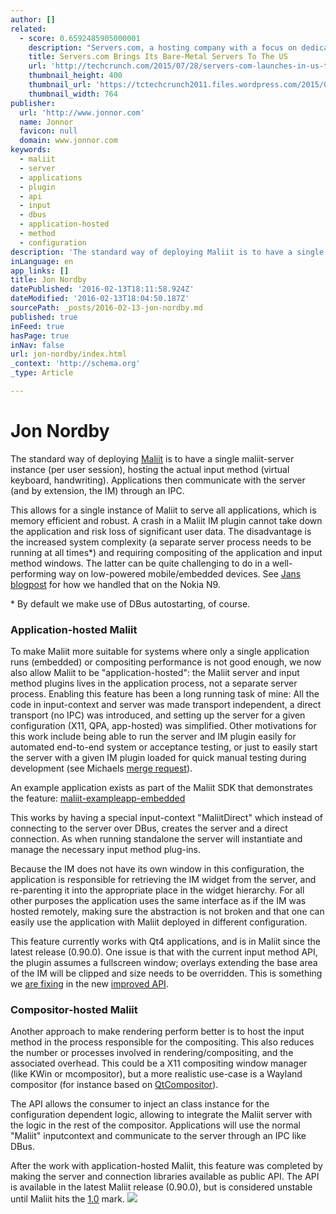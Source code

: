 ```yaml
---
author: []
related:
  - score: 0.6592485905000001
    description: "Servers.com, a hosting company with a focus on dedicated bare-metal servers that launched in Europe in 2005, today announced the opening of its first U.S. data center location. The new Dallas data center currently only offers dedicated servers, but it will soon also play host to Servers.com's shared cloud hosting servers."
    title: Servers.com Brings Its Bare-Metal Servers To The US
    url: 'http://techcrunch.com/2015/07/28/servers-com-launches-in-us-takes-aim-at-digitalocean-with-focus-on-bare-metal-servers/'
    thumbnail_height: 400
    thumbnail_url: 'https://tctechcrunch2011.files.wordpress.com/2015/07/8681750288_354823d8d3_o.jpg?w=764&h=400&crop=1'
    thumbnail_width: 764
publisher:
  url: 'http://www.jonnor.com'
  name: Jonnor
  favicon: null
  domain: www.jonnor.com
keywords:
  - maliit
  - server
  - applications
  - plugin
  - api
  - input
  - dbus
  - application-hosted
  - method
  - configuration
description: 'The standard way of deploying Maliit is to have a single maliit-server instance (per user session), hosting the actual input method (virtual keyboard, handwriting). Applications then communicate with the server (and by extension, the IM) through an IPC. This allows for a single instance of Maliit to serve all applications, which is memory efficient and robust.'
inLanguage: en
app_links: []
title: Jon Nordby
datePublished: '2016-02-13T18:11:58.924Z'
dateModified: '2016-02-13T18:04:50.187Z'
sourcePath: _posts/2016-02-13-jon-nordby.md
published: true
inFeed: true
hasPage: true
inNav: false
url: jon-nordby/index.html
_context: 'http://schema.org'
_type: Article

---
```

# Jon Nordby

The standard way of deploying [Maliit][0] is to have a single maliit-server instance (per user session), hosting the actual input method (virtual keyboard, handwriting). Applications then communicate with the server (and by extension, the IM) through an IPC.

This allows for a single instance of Maliit to serve all applications, which is memory efficient and robust. A crash in a Maliit IM plugin cannot take down the application and risk loss of significant user data. The disadvantage is the increased system complexity (a separate server process needs to be running at all times\*) and requiring compositing of the application and input method windows. The latter can be quite challenging to do in a well-performing way on low-powered mobile/embedded devices. See [Jans blogpost][1] for how we handled that on the Nokia N9\.

\* By default we make use of DBus autostarting, of course.

### Application-hosted Maliit

To make Maliit more suitable for systems where only a single application runs (embedded) or compositing performance is not good enough, we now also allow Maliit to be "application-hosted": the Maliit server and input method plugins lives in the application process, not a separate server process. Enabling this feature has been a long running task of mine: All the code in input-context and server was made transport independent, a direct transport (no IPC) was introduced, and setting up the server for a given configuration (X11, QPA, app-hosted) was simplified. Other motivations for this work include being able to run the server and IM plugin easily for automated end-to-end system or acceptance testing, or just to easily start the server with a given IM plugin loaded for quick manual testing during development (see Michaels [merge request][2]).

An example application exists as part of the Maliit SDK that demonstrates the feature: [maliit-exampleapp-embedded][3]

This works by having a special input-context "MaliitDirect" which instead of connecting to the server over DBus, creates the server and a direct connection. As when running standalone the server will instantiate and manage the necessary input method plug-ins.

Because the IM does not have its own window in this configuration, the application is responsible for retrieving the IM widget from the server, and re-parenting it into the appropriate place in the widget hierarchy. For all other purposes the application uses the same interface as if the IM was hosted remotely, making sure the abstraction is not broken and that one can easily use the application with Maliit deployed in different configuration.

This feature currently works with Qt4 applications, and is in Maliit since the latest release (0.90.0). One issue is that with the current input method API, the plugin assumes a fullscreen window; overlays extending the base area of the IM will be clipped and size needs to be overridden. This is something we [are fixing][4] in the new [improved API][5].

### Compositor-hosted Maliit

Another approach to make rendering perform better is to host the input method in the process responsible for the compositing. This also reduces the number or processes involved in rendering/compositing, and the associated overhead. This could be a X11 compositing window manager (like KWin or mcompositor), but a more realistic use-case is a Wayland compositor (for instance based on [QtCompositor][6]).

The API allows the consumer to inject an class instance for the configuration dependent logic, allowing to integrate the Maliit server with the logic in the rest of the compositor. Applications will use the normal "Maliit" inputcontext and communicate to the server through an IPC like DBus.

After the work with application-hosted Maliit, this feature was completed by making the server and connection libraries available as public API. The API is available in the latest Maliit release (0.90.0), but is considered unstable until Maliit hits the [1.0][7] mark.
[![](http://www.jonnor.com/wp/wp-content/plugins/flattr/img/flattr-badge-large.png)][8]

[0]: http://www.maliit.org/
[1]: http://blog.jpetersen.org/2012/01/25/compositing-in-maliit/
[2]: https://gitorious.org/maliit/maliit-framework/merge_requests/163
[3]: https://gitorious.org/maliit/maliit-framework/trees/master/examples/apps/embedded
[4]: https://gitorious.org/maliit/maliit-framework/merge_requests/145
[5]: https://wiki.maliit.org/Ideas/New_Plugin_Interface
[6]: http://devqt.blogspot.com/2011/03/qt-compositor.html
[7]: https://wiki.maliit.org/Roadmap
[8]: http://www.jonnor.com/wp/?flattrss_redirect&id=541&md5=e1d3e93f5cf5f9709a1699f490e75b2f